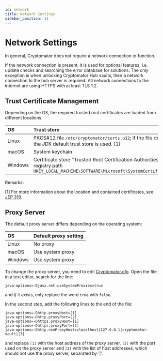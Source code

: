 ```yaml
---
id: network
title: Network Settings
sidebar_position: 11
---
```


# Network Settings

In general, Cryptomator does not require a network connection to function.

If the network connection is present, it is used for optional features, i.e. update checks and searching the error database for solutions.
The only exception is when unlocking Cryptomator Hub vaults, then a network connection to the hub server is required.
All network connections to the internet are using HTTPS with at least TLS 1.2.

## Trust Certificate Management

Depending on the OS, the required trusted root certificates are loaded from different locations.

| OS      | Trust store                                                                                                                    |
| :------ | :----------------------------------------------------------------------------------------------------------------------------- |
| Linux   | PKCS#12 file `/etc/cryptomator/certs.p12`; If the file does not exist, the JDK default trust store is used. [1]                   |
| macOS   | System keychain                                                                                                                |
| Windows | Certificate store "Trusted Root Certification Authorities", with registry path `HKEY_LOCAL_MACHINE\SOFTWARE\Microsoft\SystemCertificates\ROOT\` |

Remarks:

[1] For more information about the location and contained certificates, see [JEP 319](https://openjdk.org/jeps/319).

## Proxy Server

The default proxy server differs depending on the operating system:

| OS      | Default proxy setting |
| :------ | :-------------------- |
| Linux   | No proxy              |
| macOS   | Use system proxy      |
| Windows | Use system proxy      |

To change the proxy server, you need to edit [Cryptomator.cfg](advanced-settings.md#locating-the-system-wide-advanced-configuration).
Open the file in a text editor, search for the line:

```
java-options=-Djava.net.useSystemProxies=true
```

and *if it exists*, only replace the word `true` with `false`.

In the second step, add the following lines to the end of the file:

```
java-options=-Dhttp.proxyHost=[1]
java-options=-Dhttp.proxyPort=[2]
java-options=-Dhttps.proxyHost=[1]
java-options=-Dhttps.proxyPort=[2]
java-options=-Dhttp.nonProxyHosts=localhost|127.0.0.1|cryptomator-vault|[3]
```

and replace `[1]` with the host address of the proxy server, `[2]` with the port used on the proxy server and `[3]` with the list of host addresses, which should not use the proxy server, separated by '|'.
